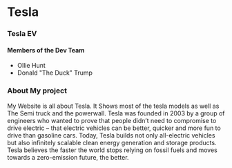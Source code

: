 # Tesla 
### Tesla EV
#### Members of the Dev Team 
- Ollie Hunt
- Donald "The Duck" Trump

### About My project

My Website is all about Tesla. It Shows most of the tesla models as well as The Semi truck and the powerwall. Tesla was founded in 2003 by a group of engineers who wanted to prove that people didn’t need to compromise to drive electric – that electric vehicles can be better, quicker and more fun to drive than gasoline cars. Today, Tesla builds not only all-electric vehicles but also infinitely scalable clean energy generation and storage products. Tesla believes the faster the world stops relying on fossil fuels and moves towards a zero-emission future, the better.
